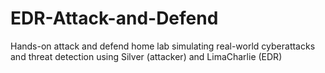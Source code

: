 # EDR-Attack-and-Defend
Hands-on attack and defend home lab simulating real-world cyberattacks and threat detection using Silver (attacker) and LimaCharlie (EDR)
